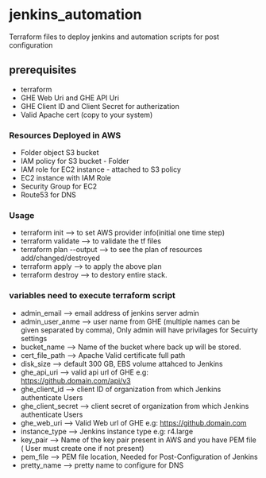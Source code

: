 # jenkins_automation
  Terraform files to deploy jenkins and automation scripts for post configuration
## prerequisites
   * terraform 
   * GHE Web Uri and GHE API Uri
   * GHE Client ID and Client Secret for autherization
   * Valid Apache cert (copy to your system)

### Resources Deployed in AWS
   * Folder object S3 bucket
   * IAM policy for S3 bucket - Folder
   * IAM role for EC2 instance - attached to S3 policy
   * EC2 instance with IAM Role
   * Security Group for EC2
   * Route53 for DNS

### Usage
   * terraform init --> to set AWS provider info(initial one time step)
   * terraform validate --> to validate the tf files
   * terraform plan --output <planfilename> --> to see the plan of resources add/changed/destroyed
   * terraform apply <planfilename> --> to apply the above plan
   * terraform destroy --> to destory entire stack.


### variables need to execute terraform script
   * admin_email --> email address of jenkins server admin
   * admin_user_anme --> user name from GHE (multiple names can be given separated by comma), Only admin will have privilages for Secuirty settings
   * bucket_name --> Name of the bucket where back up will be stored.
   * cert_file_path --> Apache Valid certificate full path
   * disk_size --> default 300 GB, EBS volume attahced to Jenkins
   * ghe_api_uri --> valid api url of GHE e.g: https://github.domain.com/api/v3
   * ghe_client_id --> client ID of organization from which Jenkins authenticate Users
   * ghe_client_secret --> client secret of organization from which Jenkins authenticate Users
   * ghe_web_uri --> Valid Web url of GHE e.g: https://github.domain.com
   * instance_type --> Jenkins instance type e.g: r4.large
   * key_pair --> Name of the key pair present in AWS and you have PEM file ( User must create one if not present)
   * pem_file --> PEM file location, Needed for Post-Configuration of Jenkins
   * pretty_name --> pretty name to configure for DNS


